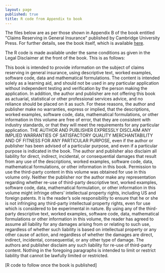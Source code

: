 ```yaml
---
layout: page
published: true
title: R code from Appendix to book
---
```


The files below are as per those shown in Appendix B of the book entitled "Claims Reserving in General Insurance" published by Cambridge University Press. For further details, see the book itself, which is available [here](http://www.cambridge.org/it/academic/subjects/mathematics/optimization-or-and-risk-analysis/claims-reserving-general-insurance?format=HB&utm_source=website&utm_medium=blog&utm_campaign=9781107076938&utm_term=LFA).

The R code is made available under the same conditions as given in the Legal Disclaimer at the front of the book. This is as follows: 

This book is intended to provide information on the subject of claims reserving in general
insurance, using descriptive text, worked examples, software code, data and mathematical
formulations. The content is intended solely as a learning aid, and should not be used in any
particular application without independent testing and verification by the person making
the application. In addition, the author and publisher are not offering this book as actuarial,
statistical or other professional services advice, and no reliance should be placed on it as
such.
For these reasons, the author and publisher make no warranties, express or implied,
that the descriptions, worked examples, software code, data, mathematical formulations,
or other information in this volume are free of error, that they are consistent with industry
standards, or that they will meet the requirements for any particular application. THE
AUTHOR AND PUBLISHER EXPRESSLY DISCLAIM ANY IMPLIED WARRANTIES
OF SATISFACTORY QUALITY MERCHANTABILITY AND OF FITNESS FOR ANY
PARTICULAR PURPOSE, even if the author or publisher has been advised of a particular
purpose, and even if a particular purpose is indicated in the book. The author and publisher
also disclaim all liability for direct, indirect, incidental, or consequential damages that result
from any use of the descriptions, worked examples, software code, data, mathematical
formulations, or other information in this book.
Permission to use the third-party content in this volume was obtained for use in this
volume only. Neither the publisher nor the author make any representation regarding whether
re-use of third-party descriptive text, worked examples, software code, data, mathematical
formulation, or other information in this volume might infringe others’ intellectual property
rights, including US and foreign patents. It is the reader’s sole responsibility to ensure that
he or she is not infringing any third-party intellectual property rights, even for use which
is considered to be experimental in nature. By using any of the third-party descriptive text,
worked examples, software code, data, mathematical formulations or other information in
this volume, the reader has agreed to assume all liability for any damages arising from or
relating to such use, regardless of whether such liability is based on intellectual property
or any other cause of action, and regardless of whether the damages are direct, indirect, incidental, consequential, or any other type of damage. The authors and publisher disclaim
any such liability for re-use of third-party content.
Nothing in the foregoing paragraphs is intended to limit or restrict liability that cannot
be lawfully limited or restricted.



[R code to follow once the book is published]

